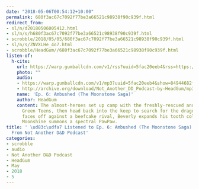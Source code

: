 ```yaml
---
date: "2018-05-06T00:54:12+10:00"
permalink: 680f3ac67c7092f77be3a66521c98938f90c939f.html
redirect_from:
- sl/n/d20180506005412.html
- sl/n/s/h680f3ac67c7092f77be3a66521c98938f90c939f.html
- scrobble/2018/05/05/680f3ac67c7092f77be3a66521c98938f90c939f.html
- sl/n/s/ZNVXLHe_4o7.html
- scrobble/HeadGum//680f3ac67c7092f77be3a66521c98938f90c939f.html
listen-of:
  h-cite:
    url: https://warp.gumballcdn.com/v1/rss?uuid=5fac20eeb4&rss=https://rss.art19.com/not-another-d-and-d-podcast
    photo: ""
    audio:
    - https://warp.gumballcdn.com/v1/mp3?uuid=5fac20eeb4&show=84944682f0&mp3=http://rss.art19.com/episodes/d4f48ac9-bcf8-48a7-b7f7-d9ba6c379351.mp3
    - http://archive.org/download/Not_Another_DD_Podcast-by-HeadGum/mp3
    name: 'Ep. 6: Ambushed (The Moonstone Saga)'
    author: HeadGum
    content: The almost-heroes set up camp with the freshly-rescued and adorably annoying
      Green Teens, then head back into the keep to search for the dragon's egg. Hardwon
      faces off against a beefcake rival, Beverly expands his tooth collection, and
      Moonshine summons a spectral PawPaw.
title: ' \ud83c\udfa7 Listened to Ep. 6: Ambushed (The Moonstone Saga) by HeadGum
  From Not Another D&D Podcast'
categories:
- scrobble
- audio
- Not Another D&D Podcast
- HeadGum
- May
- 2018
- 5
---
```

